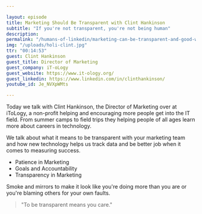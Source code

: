 ```yaml
---

layout: episode
title: Marketing Should Be Transparent with Clint Hankinson
subtitle: "If you're not transparent, you're not being human"
description: 
permalink: "/humans-of-linkedin/marketing-can-be-transparent-and-good-with-clint-hankinson/"
img: "/uploads/holi-clint.jpg"
ttr: "00:14:53"
guest: Clint Hankinson
guest_title: Director of Marketing
guest_company: iT-oLogy
guest_website: https://www.it-ology.org/
guest_linkedin: https://www.linkedin.com/in/clinthankinson/
youtube_id: Je_NVXpWMts

---
```


Today we talk with Clint Hankinson, the Director of Marketing over at iToLogy, a non-profit helping and encouraging more people get into the IT field. From summer camps to field trips they helping people of all ages learn more about careers in technology.

We talk about what it means to be transparent with your marketing team and how new technology helps us track data and be better job when it comes to measuring success.

- Patience in Marketing
- Goals and Accountability
- Transparency in Marketing

Smoke and mirrors to make it look like you're doing more than you are or you're blaming others for your own faults. 

> "To be transparent means you care."